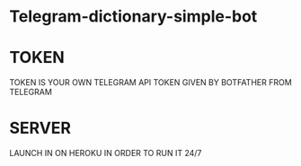 # Telegram-dictionary-simple-bot


# TOKEN

TOKEN IS YOUR OWN TELEGRAM API TOKEN GIVEN BY BOTFATHER FROM TELEGRAM

# SERVER

LAUNCH IN ON HEROKU IN ORDER TO RUN IT 24/7
